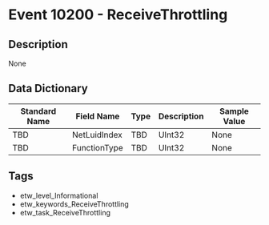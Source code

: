 # Event 10200 - ReceiveThrottling

## Description
None

## Data Dictionary
|Standard Name|Field Name|Type|Description|Sample Value|
|---|---|---|---|---|
|TBD|NetLuidIndex|TBD|UInt32|None|None|
|TBD|FunctionType|TBD|UInt32|None|None|

## Tags
* etw_level_Informational
* etw_keywords_ReceiveThrottling
* etw_task_ReceiveThrottling